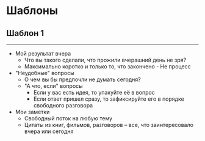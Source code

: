# Шаблоны

## Шаблон 1
---

* Мой результат вчера
	- Что вы такого сделали, что прожили вчерашний день не зря?
	- Максимально коротко и только то, что закончено - Не процесс
* "Неудобные" вопросы
	- О чем вы бы предпочли не думать сегодня?
	- "А что, если" вопросы
		- Если у вас есть идея, то упакуйте её в вопрос
		- Если ответ пришел сразу, то зафиксируйте его в порядке свободного разговора
* Мои заметки
	- Свободный поток на любую тему
	- Цитаты из книг, фильмов, разговоров – все, что заинтересовало вчера или сегодня
